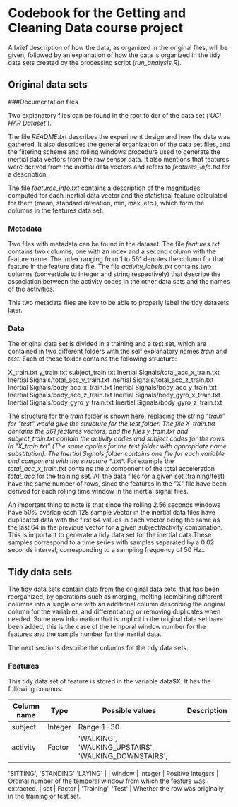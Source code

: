 Codebook for the Getting and Cleaning Data course project
=========================================================

A brief description of how the data, as organized in the original files, will be
given, followed by an explanation of how the data is organized in the tidy data 
sets created by the processing script (*run_analysis.R*).

Original data sets
------------------

###Documentation files

Two explanatory files can be found in the root folder of the data set 
(*'UCI HAR Dataset'*). 

The file *README.txt* describes the experiment design 
and how the data was gathered, It also describes the general organization of 
the data set files, and the filtering scheme and rolling windows procedure used 
to generate the inertial data vectors from the raw sensor data. It also mentions
that features were derived from the inertial data vectors and refers to
*features_info.txt* for a description.
 
The file *features_info.txt* contains a description of the magnitudes computed
for each inertial data vector and the statistical feature calculated for them 
(mean, standard deviation, min, max, etc.), which form the columns in the 
features data set.

### Metadata

Two files with metadata can be found in the dataset. The file *features.txt*
contains two columns, one with an index and a second column with the feature
name. The index ranging from 1 to 561 denotes the column for that feature in
the feature data file. The file *activity_labels.txt* contains two columns
(convertible to integer and string respectively) that describe the association
between the activity codes in the other data sets and the names of the
activities.

This two metadata files are key to be able to properly label the tidy datasets 
later.

### Data

The original data set is divided in a training and a test set, which are
contained in two different folders with the self explanatory names *train* and
*test*. Each of these folder contains the following structure:

X_train.txt
y_train.txt
subject_train.txt
Inertial Signals/total_acc_x_train.txt
Inertial Signals/total_acc_y_train.txt
Inertial Signals/total_acc_z_train.txt
Inertial Signals/body_acc_x_train.txt
Inertial Signals/body_acc_y_train.txt
Inertial Signals/body_acc_z_train.txt
Inertial Signals/body_gyro_x_train.txt
Inertial Signals/body_gyro_y_train.txt
Inertial Signals/body_gyro_z_train.txt

The structure for the *train* folder is shown here, replacing the string 
"_train" for "_test" would give the structure for the *test* folder. The file
*X_train.txt* contains the 561 features vectors, and the files *y_train.txt* and
*subject_train.txt* contain the activity codes and subject codes for the rows in
"X_train.txt" (The same applies for the *test* folder with appropriate name
substitution). The *Inertial Signals* folder contains one file for each 
variable and component with the structure *<variable>_<component>_<set>.txt*.
For example the *total_acc_x_train.txt* contains the *x* component of the total 
acceleration *total_acc* for the training set. All the data files for a given
set (training/test) have the same number of rows, since the features in the "X"
file have been derived for each rolling time window in the inertial signal 
files.

An important thing to note is that since the rolling 2.56 seconds windows have 
50% overlap each 128 sample vector in the inertial data files have duplicated 
data with the first 64 values in each vector being the same as the last 64 in 
the previous vector for a given subject/activity combination. This is important 
to generate a tidy data set for the inertial data.These samples correspond to a 
time series with samples separated by a 0.02 seconds interval, corresponding to
a sampling frequency of 50 Hz..

Tidy data sets
--------------

The tidy data sets contain data from the original data sets, that has been 
reorganized, by operations such as merging, melting (combining different 
columns into a single one with an additional column describing the original
column for the variable), and differentiating or removing duplicates when
needed. Some new information that is implicit in the original data set have been
added, this is the case of the temporal window number for the features and the
sample number for the inertial data.  

The next sections describe the columns for the tidy data sets.

### Features

This tidy data set of feature is stored in the variable data$X. It has the
following columns:

| Column name | Type    | Possible values   | Description
|-------------|---------|-------------------|------------
| subject     | Integer | Range 1-30        |
| activity    | Factor  | 'WALKING', 'WALKING_UPSTAIRS', 'WALKING_DOWNSTAIRS',
'SITTING', 'STANDING' 
'LAYING' |
| window      | Integer | Positive integers | Ordinal number of the temporal 
window from which the feature was extracted. 
| set         | Factor  | 'Training', 'Test' | Whether the row was originally in
the training or test set.




